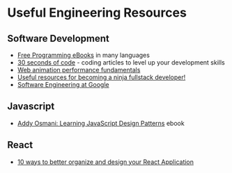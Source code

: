 # Useful Engineering Resources

## Software Development

- [Free Programming eBooks](https://github.com/EbookFoundation/free-programming-books) in many languages
- [30 seconds of code](https://github.com/Chalarangelo/30-seconds-of-code?tab=readme-ov-file) - coding articles to level up your development skills
- [Web animation performance fundamentals](https://www.freecodecamp.org/news/web-animation-performance-fundamentals/)
- [Useful resources for becoming a ninja fullstack developer!](https://github.com/FullstackAcademy/useful-resources)
- [Software Engineering at Google](https://abseil.io/resources/swe-book)

## Javascript

- [Addy Osmani: Learning JavaScript Design Patterns](https://github.com/addyosmani/essential-js-design-patterns?tab=readme-ov-file) ebook

## React

- [10 ways to better organize and design your React Application](https://thetshaped.dev/p/10-ways-organize-and-design-react-application)

